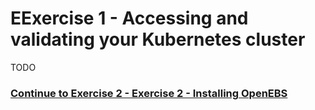 # EExercise 1 - Accessing and validating your Kubernetes cluster

TODO

### [Continue to Exercise 2 - Exercise 2 - Installing OpenEBS](../exercise-2/README.md)
